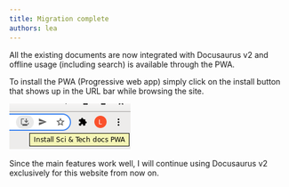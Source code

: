 ```yaml
---
title: Migration complete
authors: lea
---
```


All the existing documents are now integrated with Docusaurus v2 and offline usage (including search) is available through the PWA.

<!--truncate-->

To install the PWA (Progressive web app) simply click on the install button that shows up in the URL bar while browsing the site.

![Install PWA button](/img/blog/install-pwa.png)

Since the main features work well, I will continue using Docusaurus v2 exclusively for this website from now on.
